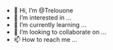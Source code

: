 - 👋 Hi, I’m @Trelouone
- 👀 I’m interested in ...
- 🌱 I’m currently learning ...
- 💞️ I’m looking to collaborate on ...
- 📫 How to reach me ...

<!---
Trelouone/Trelouone is a ✨ special ✨ repository because its `README.md` (this file) appears on your GitHub profile.
You can click the Preview link to take a look at your changes.
--->
